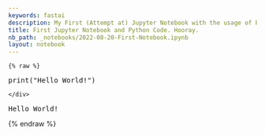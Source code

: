 ```yaml
---
keywords: fastai
description: My First (Attempt at) Jupyter Notebook with the usage of Python!
title: First Jupyter Notebook and Python Code. Hooray.
nb_path: _notebooks/2022-08-20-First-Notebook.ipynb
layout: notebook
---
```


<!--
#################################################
### THIS FILE WAS AUTOGENERATED! DO NOT EDIT! ###
#################################################
# file to edit: _notebooks/2022-08-20-First-Notebook.ipynb
-->

<div class="container" id="notebook-container">
        
    {% raw %}
    
<div class="cell border-box-sizing code_cell rendered">
<div class="input">

<div class="inner_cell">
    <div class="input_area">
<div class=" highlight hl-ipython3"><pre><span></span><span class="nb">print</span><span class="p">(</span><span class="s2">&quot;Hello World!&quot;</span><span class="p">)</span>
</pre></div>

    </div>
</div>
</div>

<div class="output_wrapper">
<div class="output">

<div class="output_area">

<div class="output_subarea output_stream output_stdout output_text">
<pre>Hello World!
</pre>
</div>
</div>

</div>
</div>

</div>
    {% endraw %}

</div>
 


